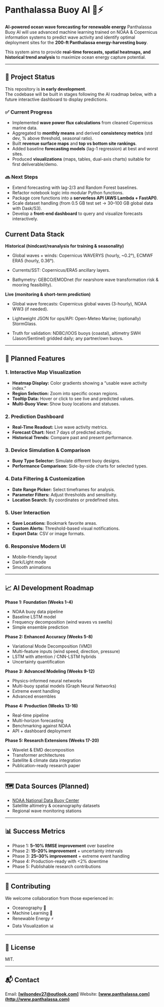 # Panthalassa Buoy AI 🌊⚡

**AI-powered ocean wave forecasting for renewable energy**
Panthalassa Buoy AI will use advanced machine learning trained on NOAA & Copernicus information systems to predict wave activity and identify optimal deployment sites for the **200-ft Panthalassa energy-harvesting buoy**.

This system aims to provide **real-time forecasts, spatial heatmaps, and historical trend analysis** to maximize ocean energy capture potential.

---

## 🚧 Project Status

This repository is **in early development**.  
The codebase will be built in stages following the AI roadmap below, with a future interactive dashboard to display predictions.  

### ✅ Current Progress
- Implemented **wave power flux calculations** from cleaned Copernicus marine data.  
- Aggregated to **monthly means** and derived **consistency metrics** (std dev, % above threshold, seasonal ratio).  
- Built **revenue surface maps** and **top vs bottom site rankings**.  
- Added baseline **forecasting models** (lag-1 regression) at best and worst sites.  
- Produced **visualizations** (maps, tables, dual-axis charts) suitable for first deliverable/demo.  

### 🔜 Next Steps
- Extend forecasting with lag-2/3 and Random Forest baselines.  
- Refactor notebook logic into modular Python functions.  
- Package core functions into a **serverless API (AWS Lambda + FastAPI)**.  
- Scale dataset handling (from 0.5 GB test set → 30–100 GB global data with Dask/S3).  
- Develop a **front-end dashboard** to query and visualize forecasts interactively.  


## Current Data Stack
**Historical (hindcast/reanalysis for training & seasonality)**

* Global waves + winds: Copernicus WAVERYS (hourly, ~0.2°), ECMWF ERA5 (hourly, 0.36°).

* Currents/SST: Copernicus/ERA5 ancillary layers.

* Bathymetry: GEBCO/EMODnet (for nearshore wave transformation risk & mooring feasibility).

**Live (monitoring & short-term prediction)**

* Global wave forecasts: Copernicus global waves (3-hourly), NOAA WW3 (if needed).

* Lightweight JSON for ops/API: Open-Meteo Marine; (optionally) StormGlass.

* Truth for validation: NDBC/IOOS buoys (coastal), altimetry SWH (Jason/Sentinel) gridded daily; any partner/own buoys.
---

## 🎯 Planned Features

### **1. Interactive Map Visualization**

* **Heatmap Display:** Color gradients showing a “usable wave activity index.”
* **Region Selection:** Zoom into specific ocean regions.
* **Tooltip Data:** Hover or click to see live and predicted values.
* **Multi-Buoy View:** Show buoy locations and statuses.

### **2. Prediction Dashboard**

* **Real-Time Readout:** Live wave activity metrics.
* **Forecast Chart:** Next 7 days of predicted activity.
* **Historical Trends:** Compare past and present performance.

### **3. Device Simulation & Comparison**

* **Buoy Type Selector:** Simulate different buoy designs.
* **Performance Comparison:** Side-by-side charts for selected types.

### **4. Data Filtering & Customization**

* **Date Range Picker:** Select timeframes for analysis.
* **Parameter Filters:** Adjust thresholds and sensitivity.
* **Location Search:** By coordinates or predefined sites.

### **5. User Interaction**

* **Save Locations:** Bookmark favorite areas.
* **Custom Alerts:** Threshold-based visual notifications.
* **Export Data:** CSV or image formats.

### **6. Responsive Modern UI**

* Mobile-friendly layout
* Dark/Light mode
* Smooth animations

---

## 📈 AI Development Roadmap

**Phase 1: Foundation (Weeks 1-4)**

* NOAA buoy data pipeline
* Baseline LSTM model
* Frequency decomposition (wind waves vs swells)
* Simple ensemble prediction

**Phase 2: Enhanced Accuracy (Weeks 5-8)**

* Variational Mode Decomposition (VMD)
* Multi-feature inputs (wind speed, direction, pressure)
* LSTM with attention / CNN-LSTM hybrids
* Uncertainty quantification

**Phase 3: Advanced Modeling (Weeks 9-12)**

* Physics-informed neural networks
* Multi-buoy spatial models (Graph Neural Networks)
* Extreme event handling
* Advanced ensembles

**Phase 4: Production (Weeks 13-16)**

* Real-time pipeline
* Multi-horizon forecasting
* Benchmarking against NOAA
* API + dashboard deployment

**Phase 5: Research Extensions (Weeks 17-20)**

* Wavelet & EMD decomposition
* Transformer architectures
* Satellite & climate data integration
* Publication-ready research paper

---

## 🗺 Data Sources (Planned)

* [NOAA National Data Buoy Center](https://www.ndbc.noaa.gov/)
* Satellite altimetry & oceanography datasets
* Regional wave monitoring stations

---

## 📊 Success Metrics

* Phase 1: **5–10% RMSE improvement** over baseline
* Phase 2: **15–20% improvement** + uncertainty intervals
* Phase 3: **25–30% improvement** + extreme event handling
* Phase 4: Production-ready with <2% downtime
* Phase 5: Publishable research contributions

---

## 🤝 Contributing

We welcome collaboration from those experienced in:

* Oceanography 🌊
* Machine Learning 🤖
* Renewable Energy ⚡
* Data Visualization 📊

---

## 📜 License

MIT.

---

## 📬 Contact

Email: **\[[wilsondev27@outlook.com](mailto:wilsondev27@outlook.com)]**
Website: **[www.panthalassa.com](http://www.panthalassa.com)**

